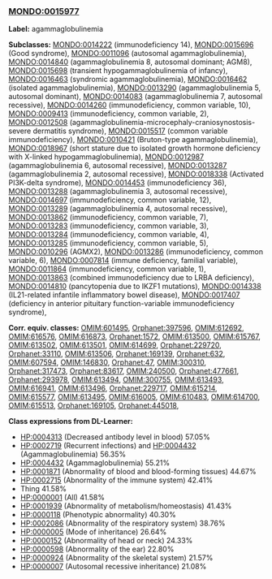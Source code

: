 
### [MONDO:0015977](http://purl.obolibrary.org/obo/MONDO_0015977)
**Label:** agammaglobulinemia

**Subclasses:** [MONDO:0014222](http://purl.obolibrary.org/obo/MONDO_0014222) (immunodeficiency 14), [MONDO:0015696](http://purl.obolibrary.org/obo/MONDO_0015696) (Good syndrome), [MONDO:0011096](http://purl.obolibrary.org/obo/MONDO_0011096) (autosomal agammaglobulinemia), [MONDO:0014840](http://purl.obolibrary.org/obo/MONDO_0014840) (agammaglobulinemia 8, autosomal dominant; AGM8), [MONDO:0015698](http://purl.obolibrary.org/obo/MONDO_0015698) (transient hypogammaglobulinemia of infancy), [MONDO:0016463](http://purl.obolibrary.org/obo/MONDO_0016463) (syndromic agammaglobulinemia), [MONDO:0016462](http://purl.obolibrary.org/obo/MONDO_0016462) (isolated agammaglobulinemia), [MONDO:0013290](http://purl.obolibrary.org/obo/MONDO_0013290) (agammaglobulinemia 5, autosomal dominant), [MONDO:0014083](http://purl.obolibrary.org/obo/MONDO_0014083) (agammaglobulinemia 7, autosomal recessive), [MONDO:0014260](http://purl.obolibrary.org/obo/MONDO_0014260) (immunodeficiency, common variable, 10), [MONDO:0009413](http://purl.obolibrary.org/obo/MONDO_0009413) (immunodeficiency, common variable, 2), [MONDO:0012508](http://purl.obolibrary.org/obo/MONDO_0012508) (agammaglobulinemia-microcephaly-craniosynostosis-severe dermatitis syndrome), [MONDO:0015517](http://purl.obolibrary.org/obo/MONDO_0015517) (common variable immunodeficiency), [MONDO:0010421](http://purl.obolibrary.org/obo/MONDO_0010421) (Bruton-type agammaglobulinemia), [MONDO:0018967](http://purl.obolibrary.org/obo/MONDO_0018967) (short stature due to isolated growth hormone deficiency with X-linked hypogammaglobulinemia), [MONDO:0012987](http://purl.obolibrary.org/obo/MONDO_0012987) (agammaglobulinemia 6, autosomal recessive), [MONDO:0013287](http://purl.obolibrary.org/obo/MONDO_0013287) (agammaglobulinemia 2, autosomal recessive), [MONDO:0018338](http://purl.obolibrary.org/obo/MONDO_0018338) (Activated PI3K-delta syndrome), [MONDO:0014453](http://purl.obolibrary.org/obo/MONDO_0014453) (immunodeficiency 36), [MONDO:0013288](http://purl.obolibrary.org/obo/MONDO_0013288) (agammaglobulinemia 3, autosomal recessive), [MONDO:0014697](http://purl.obolibrary.org/obo/MONDO_0014697) (immunodeficiency, common variable, 12), [MONDO:0013289](http://purl.obolibrary.org/obo/MONDO_0013289) (agammaglobulinemia 4, autosomal recessive), [MONDO:0013862](http://purl.obolibrary.org/obo/MONDO_0013862) (immunodeficiency, common variable, 7), [MONDO:0013283](http://purl.obolibrary.org/obo/MONDO_0013283) (immunodeficiency, common variable, 3), [MONDO:0013284](http://purl.obolibrary.org/obo/MONDO_0013284) (immunodeficiency, common variable, 4), [MONDO:0013285](http://purl.obolibrary.org/obo/MONDO_0013285) (immunodeficiency, common variable, 5), [MONDO:0010296](http://purl.obolibrary.org/obo/MONDO_0010296) (AGMX2), [MONDO:0013286](http://purl.obolibrary.org/obo/MONDO_0013286) (immunodeficiency, common variable, 6), [MONDO:0007814](http://purl.obolibrary.org/obo/MONDO_0007814) (immune deficiency, familial variable), [MONDO:0011864](http://purl.obolibrary.org/obo/MONDO_0011864) (immunodeficiency, common variable, 1), [MONDO:0013863](http://purl.obolibrary.org/obo/MONDO_0013863) (combined immunodeficiency due to LRBA deficiency), [MONDO:0014810](http://purl.obolibrary.org/obo/MONDO_0014810) (pancytopenia due to IKZF1 mutations), [MONDO:0014338](http://purl.obolibrary.org/obo/MONDO_0014338) (IL21-related infantile inflammatory bowel disease), [MONDO:0017407](http://purl.obolibrary.org/obo/MONDO_0017407) (deficiency in anterior pituitary function-variable immunodeficiency syndrome), 

**Corr. equiv. classes:** [OMIM:601495](http://purl.obolibrary.org/obo/OMIM_601495), [Orphanet:397596](http://www.orpha.net/ORDO/Orphanet_397596), [OMIM:612692](http://purl.obolibrary.org/obo/OMIM_612692), [OMIM:616576](http://purl.obolibrary.org/obo/OMIM_616576), [OMIM:616873](http://purl.obolibrary.org/obo/OMIM_616873), [Orphanet:1572](http://www.orpha.net/ORDO/Orphanet_1572), [OMIM:613500](http://purl.obolibrary.org/obo/OMIM_613500), [OMIM:615767](http://purl.obolibrary.org/obo/OMIM_615767), [OMIM:613502](http://purl.obolibrary.org/obo/OMIM_613502), [OMIM:613501](http://purl.obolibrary.org/obo/OMIM_613501), [OMIM:614699](http://purl.obolibrary.org/obo/OMIM_614699), [Orphanet:229720](http://www.orpha.net/ORDO/Orphanet_229720), [Orphanet:33110](http://www.orpha.net/ORDO/Orphanet_33110), [OMIM:613506](http://purl.obolibrary.org/obo/OMIM_613506), [Orphanet:169139](http://www.orpha.net/ORDO/Orphanet_169139), [Orphanet:632](http://www.orpha.net/ORDO/Orphanet_632), [OMIM:607594](http://purl.obolibrary.org/obo/OMIM_607594), [OMIM:146830](http://purl.obolibrary.org/obo/OMIM_146830), [Orphanet:47](http://www.orpha.net/ORDO/Orphanet_47), [OMIM:300310](http://purl.obolibrary.org/obo/OMIM_300310), [Orphanet:317473](http://www.orpha.net/ORDO/Orphanet_317473), [Orphanet:83617](http://www.orpha.net/ORDO/Orphanet_83617), [OMIM:240500](http://purl.obolibrary.org/obo/OMIM_240500), [Orphanet:477661](http://www.orpha.net/ORDO/Orphanet_477661), [Orphanet:293978](http://www.orpha.net/ORDO/Orphanet_293978), [OMIM:613494](http://purl.obolibrary.org/obo/OMIM_613494), [OMIM:300755](http://purl.obolibrary.org/obo/OMIM_300755), [OMIM:613493](http://purl.obolibrary.org/obo/OMIM_613493), [OMIM:616941](http://purl.obolibrary.org/obo/OMIM_616941), [OMIM:613496](http://purl.obolibrary.org/obo/OMIM_613496), [Orphanet:229717](http://www.orpha.net/ORDO/Orphanet_229717), [OMIM:615214](http://purl.obolibrary.org/obo/OMIM_615214), [OMIM:615577](http://purl.obolibrary.org/obo/OMIM_615577), [OMIM:613495](http://purl.obolibrary.org/obo/OMIM_613495), [OMIM:616005](http://purl.obolibrary.org/obo/OMIM_616005), [OMIM:610483](http://purl.obolibrary.org/obo/OMIM_610483), [OMIM:614700](http://purl.obolibrary.org/obo/OMIM_614700), [OMIM:615513](http://purl.obolibrary.org/obo/OMIM_615513), [Orphanet:169105](http://www.orpha.net/ORDO/Orphanet_169105), [Orphanet:445018](http://www.orpha.net/ORDO/Orphanet_445018), 

**Class expressions from DL-Learner:**

- [HP:0004313](http://purl.obolibrary.org/obo/HP_0004313) (Decreased antibody level in blood) 57.05%
- [HP:0002719](http://purl.obolibrary.org/obo/HP_0002719) (Recurrent infections) and [HP:0004432](http://purl.obolibrary.org/obo/HP_0004432) (Agammaglobulinemia) 56.35%
- [HP:0004432](http://purl.obolibrary.org/obo/HP_0004432) (Agammaglobulinemia) 55.21%
- [HP:0001871](http://purl.obolibrary.org/obo/HP_0001871) (Abnormality of blood and blood-forming tissues) 44.67%
- [HP:0002715](http://purl.obolibrary.org/obo/HP_0002715) (Abnormality of the immune system) 42.41%
- Thing 41.58%
- [HP:0000001](http://purl.obolibrary.org/obo/HP_0000001) (All) 41.58%
- [HP:0001939](http://purl.obolibrary.org/obo/HP_0001939) (Abnormality of metabolism/homeostasis) 41.43%
- [HP:0000118](http://purl.obolibrary.org/obo/HP_0000118) (Phenotypic abnormality) 40.30%
- [HP:0002086](http://purl.obolibrary.org/obo/HP_0002086) (Abnormality of the respiratory system) 38.76%
- [HP:0000005](http://purl.obolibrary.org/obo/HP_0000005) (Mode of inheritance) 26.64%
- [HP:0000152](http://purl.obolibrary.org/obo/HP_0000152) (Abnormality of head or neck) 24.33%
- [HP:0000598](http://purl.obolibrary.org/obo/HP_0000598) (Abnormality of the ear) 22.80%
- [HP:0000924](http://purl.obolibrary.org/obo/HP_0000924) (Abnormality of the skeletal system) 21.57%
- [HP:0000007](http://purl.obolibrary.org/obo/HP_0000007) (Autosomal recessive inheritance) 21.08%


